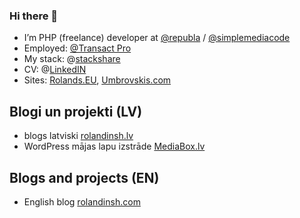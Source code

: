 ### Hi there 👋

- I’m PHP (freelance) developer at [@republa][republagithub] / [@simplemediacode][smcgithub] 
- Employed: [@Transact Pro][tprogithub]
- My stack: @[stackshare][stacksharerolandinsh]
- CV: @[LinkedIN][linkedinumbrovskis]
- Sites: [Rolands.EU][rolandseu], [Umbrovskis.com][umbrovskiscom]

## Blogi un projekti (LV)

- blogs latviski [rolandinsh.lv][rolandinshlv] 
- WordPress mājas lapu izstrāde [MediaBox.lv][mediaboxlv] 

## Blogs and projects (EN)

- English blog [rolandinsh.com][rolandinshcom] 

<!--
**rolandinsh/rolandinsh** is a ✨ _special_ ✨ repository because its `README.md` (this file) appears on your GitHub profile.

Here are some ideas to get you started:

- 🔭 I’m currently working on ...
- 🌱 I’m currently learning ...
- 👯 I’m looking to collaborate on ...
- 🤔 I’m looking for help with ...
- 💬 Ask me about ...
- 📫 How to reach me: ...
- 😄 Pronouns: ...
- ⚡ Fun fact: ...
-->

[republagithub]: https://github.com/republa
[smcgithub]: https://github.com/simplemediacode
[stacksharerolandinsh]: https://stackshare.io/rolandinsh
[linkedinumbrovskis]: https://linkedin.com/in/umbrovskis
[tprogithub]: https://github.com/TransactPRO
[rolandinshlv]: https://rolandinsh.lv
[rolandinshcom]: https://rolandinsh.com
[mediaboxlv]: https://mediabox.lv
[rolandseu]: https://rolands.eu
[umbrovskiscom]: https://umbrovskis.com
